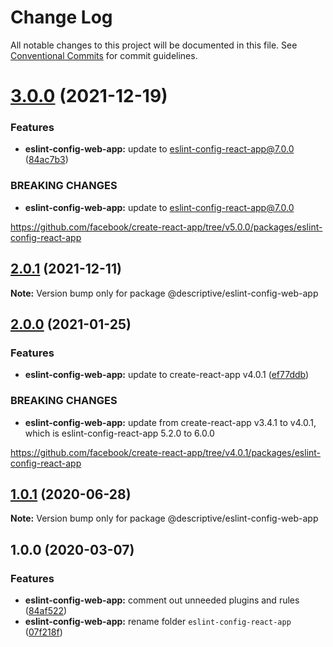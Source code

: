 # Change Log

All notable changes to this project will be documented in this file.
See [Conventional Commits](https://conventionalcommits.org) for commit guidelines.

# [3.0.0](https://github.com/remarkablemark/descriptive/compare/@descriptive/eslint-config-web-app@2.0.1...@descriptive/eslint-config-web-app@3.0.0) (2021-12-19)


### Features

* **eslint-config-web-app:** update to eslint-config-react-app@7.0.0 ([84ac7b3](https://github.com/remarkablemark/descriptive/commit/84ac7b334b84d9fae48f23fb9e2a651fa984391a))


### BREAKING CHANGES

* **eslint-config-web-app:** update to eslint-config-react-app@7.0.0

https://github.com/facebook/create-react-app/tree/v5.0.0/packages/eslint-config-react-app





## [2.0.1](https://github.com/remarkablemark/descriptive/compare/@descriptive/eslint-config-web-app@2.0.0...@descriptive/eslint-config-web-app@2.0.1) (2021-12-11)

**Note:** Version bump only for package @descriptive/eslint-config-web-app





## [2.0.0](https://github.com/remarkablemark/descriptive/compare/@descriptive/eslint-config-web-app@1.0.1...@descriptive/eslint-config-web-app@2.0.0) (2021-01-25)

### Features

- **eslint-config-web-app:** update to create-react-app v4.0.1 ([ef77ddb](https://github.com/remarkablemark/descriptive/commit/ef77ddb3f3973ddd025616a7daaab65cba08c4b2))

### BREAKING CHANGES

- **eslint-config-web-app:** update from create-react-app v3.4.1 to v4.0.1, which is eslint-config-react-app 5.2.0 to 6.0.0

https://github.com/facebook/create-react-app/tree/v4.0.1/packages/eslint-config-react-app

## [1.0.1](https://github.com/remarkablemark/descriptive/compare/@descriptive/eslint-config-web-app@1.0.0...@descriptive/eslint-config-web-app@1.0.1) (2020-06-28)

**Note:** Version bump only for package @descriptive/eslint-config-web-app

## 1.0.0 (2020-03-07)

### Features

- **eslint-config-web-app:** comment out unneeded plugins and rules ([84af522](https://github.com/remarkablemark/descriptive/commit/84af522167cdced5030526ba96bce3d636ec6161))
- **eslint-config-web-app:** rename folder `eslint-config-react-app` ([07f218f](https://github.com/remarkablemark/descriptive/commit/07f218f0922f1c6db3610ee3d676e842f76632f8))
